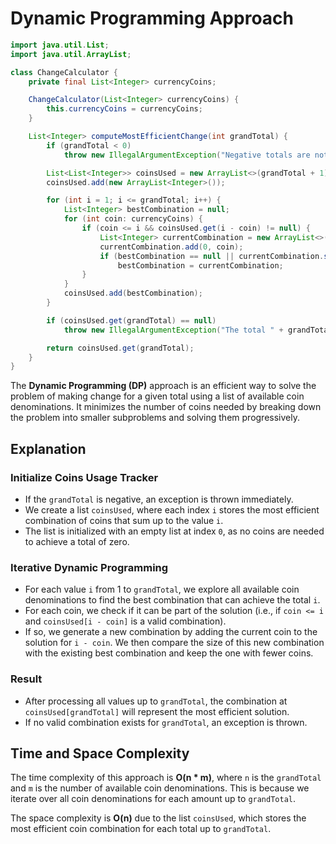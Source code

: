 # Dynamic Programming Approach

```java
import java.util.List;
import java.util.ArrayList;

class ChangeCalculator {
    private final List<Integer> currencyCoins;

    ChangeCalculator(List<Integer> currencyCoins) {
        this.currencyCoins = currencyCoins;
    }

    List<Integer> computeMostEfficientChange(int grandTotal) {
        if (grandTotal < 0) 
            throw new IllegalArgumentException("Negative totals are not allowed.");

        List<List<Integer>> coinsUsed = new ArrayList<>(grandTotal + 1);
        coinsUsed.add(new ArrayList<Integer>());

        for (int i = 1; i <= grandTotal; i++) {
            List<Integer> bestCombination = null;
            for (int coin: currencyCoins) {
                if (coin <= i && coinsUsed.get(i - coin) != null) {
                    List<Integer> currentCombination = new ArrayList<>(coinsUsed.get(i - coin));
                    currentCombination.add(0, coin);
                    if (bestCombination == null || currentCombination.size() < bestCombination.size())
                        bestCombination = currentCombination;
                }
            }
            coinsUsed.add(bestCombination);
        }

        if (coinsUsed.get(grandTotal) == null)
            throw new IllegalArgumentException("The total " + grandTotal + " cannot be represented in the given currency.");

        return coinsUsed.get(grandTotal);
    }
}
```

The **Dynamic Programming (DP)** approach is an efficient way to solve the problem of making change for a given total using a list of available coin denominations.
It minimizes the number of coins needed by breaking down the problem into smaller subproblems and solving them progressively.

## Explanation

### Initialize Coins Usage Tracker

- If the `grandTotal` is negative, an exception is thrown immediately.
- We create a list `coinsUsed`, where each index `i` stores the most efficient combination of coins that sum up to the value `i`.
- The list is initialized with an empty list at index `0`, as no coins are needed to achieve a total of zero.

### Iterative Dynamic Programming

- For each value `i` from 1 to `grandTotal`, we explore all available coin denominations to find the best combination that can achieve the total `i`.
- For each coin, we check if it can be part of the solution (i.e., if `coin <= i` and `coinsUsed[i - coin]` is a valid combination).
- If so, we generate a new combination by adding the current coin to the solution for `i - coin`. We then compare the size of this new combination with the existing best combination and keep the one with fewer coins.

### Result

- After processing all values up to `grandTotal`, the combination at `coinsUsed[grandTotal]` will represent the most efficient solution.
- If no valid combination exists for `grandTotal`, an exception is thrown.

## Time and Space Complexity

The time complexity of this approach is **O(n * m)**, where `n` is the `grandTotal` and `m` is the number of available coin denominations. This is because we iterate over all coin denominations for each amount up to `grandTotal`.
  
The space complexity is **O(n)** due to the list `coinsUsed`, which stores the most efficient coin combination for each total up to `grandTotal`.
